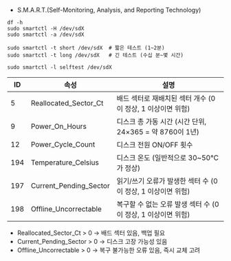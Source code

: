 - S.M.A.R.T.(Self-Monitoring, Analysis, and Reporting Technology) 

```
df -h	  
sudo smartctl -H /dev/sdX
sudo smartctl -a /dev/sdX

sudo smartctl -t short /dev/sdX  # 짧은 테스트 (1~2분)
sudo smartctl -t long /dev/sdX   # 긴 테스트 (수십 분~몇 시간)

sudo smartctl -l selftest /dev/sdX
```

ID	| 속성 | 설명
--- | --- | ---
5	| Reallocated_Sector_Ct     | 배드 섹터로 재배치된 섹터 개수 (0이 정상, 1 이상이면 위험)
9	| Power_On_Hours            | 디스크 총 가동 시간 (시간 단위, 24×365 = 약 8760이 1년)
12	| Power_Cycle_Count         | 디스크 전원 ON/OFF 횟수
194	| Temperature_Celsius       | 디스크 온도 (일반적으로 30~50℃가 정상)
197	| Current_Pending_Sector    | 읽기/쓰기 오류가 발생한 섹터 수 (0이 정상, 1 이상이면 위험)
198	| Offline_Uncorrectable     | 복구할 수 없는 오류 발생 섹터 수 (0이 정상, 1 이상이면 위험)

- Reallocated_Sector_Ct > 0 → 배드 섹터 있음, 백업 필요
- Current_Pending_Sector > 0 → 디스크 고장 가능성 있음
- Offline_Uncorrectable > 0 → 복구 불가능한 오류 있음, 즉시 교체 고려